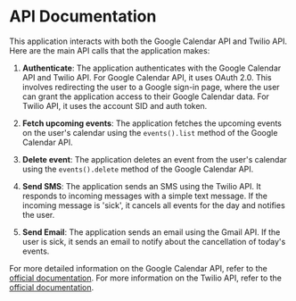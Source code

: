 # API Documentation

This application interacts with both the Google Calendar API and Twilio API. Here are the main API calls that the application makes:

1. **Authenticate**: The application authenticates with the Google Calendar API and Twilio API. For Google Calendar API, it uses OAuth 2.0. This involves redirecting the user to a Google sign-in page, where the user can grant the application access to their Google Calendar data. For Twilio API, it uses the account SID and auth token.

2. **Fetch upcoming events**: The application fetches the upcoming events on the user's calendar using the `events().list` method of the Google Calendar API.

3. **Delete event**: The application deletes an event from the user's calendar using the `events().delete` method of the Google Calendar API.

4. **Send SMS**: The application sends an SMS using the Twilio API. It responds to incoming messages with a simple text message. If the incoming message is 'sick', it cancels all events for the day and notifies the user.

5. **Send Email**: The application sends an email using the Gmail API. If the user is sick, it sends an email to notify about the cancellation of today's events.

For more detailed information on the Google Calendar API, refer to the [official documentation](https://developers.google.com/calendar). For more information on the Twilio API, refer to the [official documentation](https://www.twilio.com/docs/quickstart).